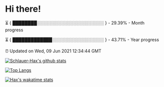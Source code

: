 # Hi there!

⏳ { ████████░░░░░░░░░░░░░░░░░░░░░░ } - 29.39% - Month progress

⏳ { █████████████░░░░░░░░░░░░░░░░░ } - 43.71% - Year progress

⏰ Updated on Wed, 09 Jun 2021 12:34:44 GMT


[![Schlauer-Hax's github stats](https://github-readme-stats.vercel.app/api?username=Schlauer-Hax&show_icons=true&theme=dark&count_private=true)](https://github.com/Schlauer-Hax)


[![Top Langs](https://github-readme-stats.vercel.app/api/top-langs/?username=Schlauer-Hax&layout=compact&theme=dark)](https://github.com/Schlauer-Hax?tab=repositories)


[![Hax's wakatime stats](https://github-readme-stats.vercel.app/api/wakatime?username=Hax&theme=dark)](https://wakatime.com/@Hax)


